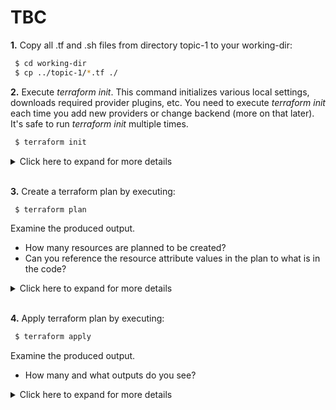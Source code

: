 # TBC

**1.** Copy all .tf and .sh files from directory topic-1 to your working-dir:
```bash
 $ cd working-dir
 $ cp ../topic-1/*.tf ./
```


**2.** Execute *terraform init*. This command initializes various local settings, downloads required provider plugins, etc.
You need to execute *terraform init* each time you add new providers or change backend (more on that later). It's safe to run *terraform init* multiple times.

```bash
 $ terraform init
```

<details><summary>Click here to expand for more details</summary>
<p>

```
 $ terraform init

Initializing provider plugins...

The following providers do not have any version constraints in configuration,
so the latest version was installed.

To prevent automatic upgrades to new major versions that may contain breaking
changes, it is recommended to add version = "..." constraints to the
corresponding provider blocks in configuration, with the constraint strings
suggested below.

* provider.aws: version = "~> 1.54"

Terraform has been successfully initialized!

You may now begin working with Terraform. Try running "terraform plan" to see
any changes that are required for your infrastructure. All Terraform commands
should now work.

If you ever set or change modules or backend configuration for Terraform,
rerun this command to reinitialize your working directory. If you forget, other
commands will detect it and remind you to do so if necessary.

```
</p>
</details>
</br>

**3.** Create a terraform plan by executing:

```bash
 $ terraform plan
```

Examine the produced output. 
 
 - How many resources are planned to be created? 
 - Can you reference the resource attribute values in the plan to what is in the code? 

<details><summary>Click here to expand for more details</summary>
<p>


```
 $ terraform plan
Refreshing Terraform state in-memory prior to plan...
The refreshed state will be used to calculate this plan, but will not be
persisted to local or remote state storage.


------------------------------------------------------------------------

An execution plan has been generated and is shown below.
Resource actions are indicated with the following symbols:
  + create

Terraform will perform the following actions:

  + aws_eip.nat[0]
      id:                               <computed>
      allocation_id:                    <computed>
      association_id:                   <computed>
      domain:                           <computed>
      instance:                         <computed>

...
[ Some output removed ]
...
       main_route_table_id:              <computed>
       owner_id:                         <computed>
       tags.%:                           "1"
       tags.Name:                        "arya-stark-default"
 
 
 Plan: 20 to add, 0 to change, 0 to destroy.
 
 ------------------------------------------------------------------------
 
 Note: You didn't specify an "-out" parameter to save this plan, so Terraform
 can't guarantee that exactly these actions will be performed if
 "terraform apply" is subsequently run.

```

</p>
</details>
</br>

**4.** Apply terraform plan by executing:

```bash
 $ terraform apply
```

Examine the produced output. 
 - How many and what outputs do you see? 

<details><summary>Click here to expand for more details</summary>
<p>

```
 $ terraform apply

...
[ Some output removed ]
...

Plan: 20 to add, 0 to change, 0 to destroy.

Do you want to perform these actions?
  Terraform will perform the actions described above.
  Only 'yes' will be accepted to approve.

  Enter a value: yes

...
[ Some output removed ]
...

  route_table_id:             "" => "rtb-09941142fc5deb2a5"
  state:                      "" => "<computed>"
aws_route.private[1]: Creation complete after 1s (ID: r-rtb-09941142fc5deb2a51080289494)
aws_route.private[0]: Creation complete after 1s (ID: r-rtb-006af3b96b178f37a1080289494)

Apply complete! Resources: 20 added, 0 changed, 0 destroyed.

Outputs:

vpc_id = vpc-0dc49a0686a231015

```
</p>
</details>
</br>